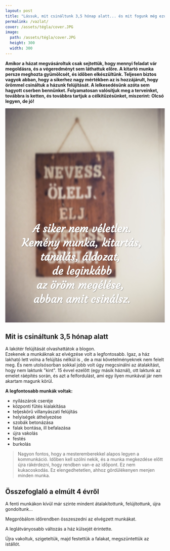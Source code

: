 ```yaml
---
layout: post
title: "Lássuk, mit csináltunk 3,5 hónap alatt... és mit fogunk még ezután..."
permalink: /vazlat/
cover: /assets/tégla/cover.JPG
image:
  path: /assets/tégla/cover.JPG
  height: 300
  width: 300
---
```


**Amikor a házat megvásároltuk csak sejtettük, hogy mennyi feladat vár megoldásra, és a végeredményt sem láthattuk előre. A kitartó munka persze meghozta gyümölcsét, és időben elkészültünk. Teljesen biztos vagyok abban, hogy a sikerhez nagy mértékben az is hozzájárult, hogy örömmel csináltuk a házunk felújítását. A lelkesedésünk azóta sem hagyott cserben bennünket. Folyamatosan valósítjuk meg a terveinket, továbbra is ketten, és továbbra tartjuk a célkitűzésünket, miszerint: Olcsó legyen, de jó!**

![idézet](/assets/előtte-utána/IMG_20190318_111544.jpg)


## Mit is csináltunk 3,5 hónap alatt



A lakótér felújítását olvashattátok a blogon.  
Ezekenek a munkáknak az elvégzése volt a legfontosabb. Igaz, a ház lakható lett volna a felújítás nélkül is , de a mai követelményeknek nem felelt meg. És nem utolsósorban sokkal jobb volt úgy megcsinálni az átalakítást, hogy nem laktunk "kint". 15 évvel ezelőtt (egy másik háznál), ott laktunk az emelet ráépítés során, és azt a felfordulást, ami egy ilyen munkával jár nem akartam magunk körül.

**A legfontosabb munkák voltak:**

* nyílászárok cseréje
* központi fűtés kialakítása
* teljeskörű villanyászati felújítás
* helyiségek áthelyezése
* szobák betonázása
* falak bontása, ill befalazása
* újra vakolás
* festés 
* burkolás

> Nagyon fontos, hogy a mesteremberekkel alapos legyen a kommunkáció. Időben kell szólni nekik, és a munka megkezdése előtt újra rákérdezni, hogy rendben van-e az időpont. Ez nem kukacoskodás. Ez elengedhetetlen, ahhoz gördülékenyen menjen minden munka.



## Összefoglaló a elmúlt 4 évről

A fenti munkákon kívül  már szinte mindent átalakítottunk, felújítottunk, újra gondoltunk...

Megpróbálom időrendben összeszedni az elvégzett munkákat.

A leglátványosabb változás a ház külsejét érintette.

Újra vakoltuk, szigeteltük, majd festettük a falakat, megszüntettük az istállót. 


